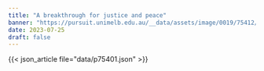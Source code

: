 ```yaml
---
title: "A breakthrough for justice and peace"
banner: "https://pursuit.unimelb.edu.au/__data/assets/image/0019/75412/A-breakthrough-for-justice-and-peace_32c72fef-70ec-47ae-b6ef-149c038404b8.jpg"
date: 2023-07-25
draft: false
---
```


{{< json_article file="data/p75401.json" >}}